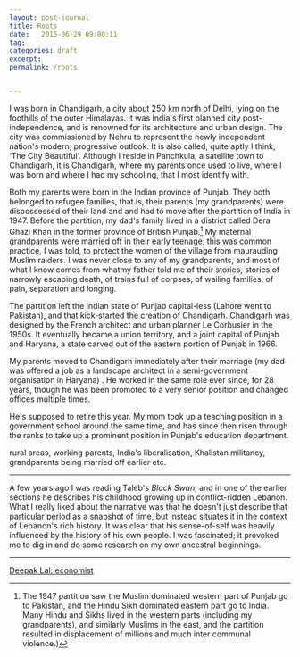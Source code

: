 ```yaml
---
layout: post-journal
title: Roots
date:   2015-06-29 09:00:11
tag: 
categories: draft
excerpt: 
permalink: /roots


---
```


I was born in Chandigarh, a city about 250 km north of Delhi, lying on the foothills of the outer Himalayas. It was India's first planned city post-independence, and is renowned for its architecture and urban design.  The city was commissioned by Nehru to represent the newly independent nation's modern, progressive outlook. It is also called, quite aptly I think, ‘The City Beautiful’. Although I reside in Panchkula, a satellite town to Chandigarh, it is Chandigarh, where my parents once used to live, where I was born and where I had my schooling, that I most identify with. 

Both my parents were born in the Indian province of Punjab. They both belonged to refugee families, that is, their parents (my grandparents) were dispossessed of their land and and had to move after the partition of India in 1947.  Before the partition, my dad's family lived in a district called Dera Ghazi Khan in the former province of British Punjab.[^partition] My maternal grandparents were married off in their early teenage; this was common practice, I was told, to protect the women of the village from maurauding Muslim raiders. I was never close to any of my grandparents, and most of what I know comes from whatmy father told me of their stories, stories of narrowly escaping death,  of trains full of corpses, of wailing families, of pain, separation and longing.

The partition left the Indian state of Punjab capital-less (Lahore went to Pakistan), and that kick-started the creation of Chandigarh. Chandigarh was designed by the French architect and urban planner Le Corbusier in the 1950s. It eventually became a union territory, and a joint capital of Punjab and Haryana, a state carved out of the eastern portion of Punjab in 1966.

My parents moved to Chandigarh immediately after their marriage  (my dad was offered a job as a landscape architect in a semi-government organisation in Haryana) . He worked in the same role ever since, for 28 years,  though he was been promoted to a very senior position and changed offices multiple times.

He's supposed to retire this year. My mom took up a teaching position in a government school around the same time, and has since then risen through the ranks to take up a prominent position in Punjab's education department.

rural areas, working parents, India's liberalisation, Khalistan militancy, grandparents being married off earlier etc.


---


A few years ago I was reading Taleb's *Black Swan*, and in one of the earlier sections he describes his childhood growing up in conflict-ridden Lebanon. What I really liked about the narrative was that he doesn't just describe that particular period as a snapshot of time, but instead situates it in the context of Lebanon's rich history.  It was clear that his sense-of-self was heavily influenced by the history of his own people. I was fascinated; it provoked me to dig in and do some research on my own ancestral beginnings.

---

 [^partition]: The 1947 partition saw the Muslim dominated western part of Punjab go to Pakistan, and the Hindu Sikh dominated eastern part go to India. Many Hindu and Sikhs lived in the western parts (including my grandparents), and similarly Muslims in the east, and the partition resulted in  displacement of millions and much inter communal violence.)

 [Deepak Lal: economist](https://books.google.co.in/books?id=YcrvrNy0QCEC&pg=PA371&lpg=PA371&dq=ppe+with+senior+status&source=bl&ots=WcMyhLYX19&sig=1dK7-rU0H2iSTw0Q_1OpRsVogrk&hl=en&sa=X&ei=-5vVU7iJBcS9uASG4YLwDQ&ved=0CEoQ6AEwBA#v=onepage&q=ppe%20with%20senior%20status&f=false)


